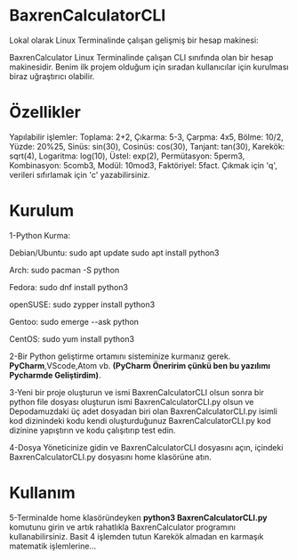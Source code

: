 # BaxrenCalculatorCLI
Lokal olarak Linux Terminalinde çalışan gelişmiş bir hesap makinesi:

BaxrenCalculator Linux Terminalinde çalışan CLI sınıfında olan bir hesap makinesidir.
Benim ilk projem olduğum için sıradan kullanıcılar için kurulması biraz uğraştırıcı olabilir.

# Özellikler
Yapılabilir işlemler: Toplama: 2+2, Çıkarma: 5-3, Çarpma: 4x5, Bölme: 10/2, Yüzde: 20%25, Sinüs: sin(30), Cosinüs: cos(30), Tanjant: tan(30), Karekök: sqrt(4), Logaritma: log(10), Üstel: exp(2), Permütasyon: 5perm3, Kombinasyon: 5comb3, Modül: 10mod3, Faktöriyel: 5fact. Çıkmak için 'q', verileri sıfırlamak için 'c' yazabilirsiniz.

# Kurulum
1-Python Kurma:

Debian/Ubuntu: 
sudo apt update
sudo apt install python3

Arch:
sudo pacman -S python

Fedora:
sudo dnf install python3

openSUSE:
sudo zypper install python3

Gentoo:
sudo emerge --ask python

CentOS:
sudo yum install python3


2-Bir Python geliştirme ortamını sisteminize kurmanız gerek. **PyCharm**,VScode,Atom vb. **(PyCharm Öneririm çünkü ben bu yazılımı Pycharmde Geliştirdim)**.

3-Yeni bir proje oluşturun ve ismi BaxrenCalculatorCLI olsun sonra bir python file dosyası oluşturun ismi BaxrenCalculatorCLI.py olsun ve Depodamuzdaki üç adet dosyadan biri olan BaxrenCalculatorCLI.py isimli kod dizinindeki kodu kendi oluşturduğunuz BaxrenCalculatorCLI.py kod dizinine yapıştırın ve kodu çalışıtırıp test edin. 

4-Dosya Yöneticinize gidin ve BaxrenCalculatorCLI dosyasını açın, içindeki BaxrenCalculatorCLI.py dosyasını home klasörüne atın.

# Kullanım
5-Terminalde home klasöründeyken **python3 BaxrenCalculatorCLI.py** komutunu girin ve artık rahatlıkla BaxrenCalculator programını kullanabilirsiniz.
Basit 4 işlemden tutun Karekök almadan en karmaşık matematik işlemlerine...

